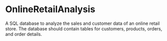 # OnlineRetailAnalysis
A SQL database to analyze the sales and customer data of an online retail store. The database should contain tables for customers, products, orders, and order details.
